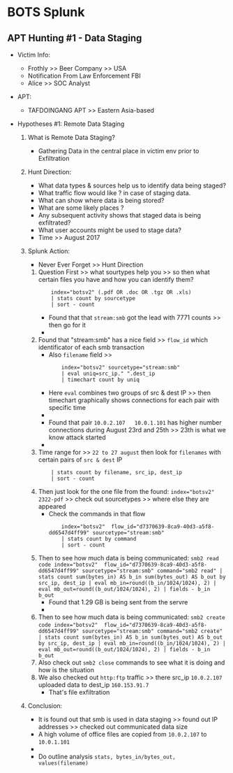 # BOTS Splunk

## APT Hunting #1 - Data Staging
- Victim Info:
    - Frothly >> Beer Company >> USA
    - Notification From Law Enforcement FBI
    - Alice >> SOC Analyst

- APT:
    - TAFDOINGANG APT >> Eastern Asia-based

- Hypotheses #1: Remote Data Staging
    1. What is Remote Data Staging?
        - Gathering Data in the central place in victim env prior to Exfiltration

    2. Hunt Direction:
        - What data types & sources help us to identify data being staged?
        - What traffic flow would like ? in case of staging data.
        - What can show where data is being stored?
        - What are some likely places ?
        - Any subsequent activity shows that staged data is being exfiltrated?
        - What user accounts might be used to stage data?
        - Time >> August 2017

    3. Splunk Action:
        - Never Ever Forget >> Hunt Direction
        1. Question First >> what sourtypes help you >> so then what certain files you have and how you can identify them?
            ```code
                index="botsv2" (.pdf OR .doc OR .tgz OR .xls)
                | stats count by sourcetype
                | sort - count
            ```
            - Found that that `stream:smb` got the lead with 7771 counts >> then go for it
            -
        2. Found that "stream:smb" has a nice field >> `flow_id` which identificator of each smb transaction
            - Also `filename` field >>
                ```code
                    index="botsv2" sourcetype="stream:smb"
                    | eval uniq=src_ip." ".dest_ip
                    | timechart count by uniq
                ```
            - Here `eval` combines two groups of src & dest IP >> then timechart graphically shows connections for each pair with specific time
            -
            - Found that pair `10.0.2.107   10.0.1.101` has higher number connections during August 23rd and 25th >> 23th is what we know attack started
            -
        3. Time range for >> `22 to 27 august` then look for `filenames` with certain pairs of `src & dest` IP
            ```code
                | stats count by filename, src_ip, dest_ip
                | sort - count
            ```
        4. Then just look for the one file from the found: `index="botsv2" 2322-pdf` >> check out sourcetypes >> where else they are appeared
            - Check the commands in that flow
                ```code
                    index="botsv2"  flow_id="d7370639-8ca9-40d3-a5f8-dd6547d4ff99" sourcetype="stream:smb"
                    | stats count by command
                    | sort - count
                ```
        5. Then to see how much data is being communicated: `smb2 read`
                ```code
                    index="botsv2"  flow_id="d7370639-8ca9-40d3-a5f8-dd6547d4ff99" sourcetype="stream:smb" command="smb2 read"
                    | stats count sum(bytes_in) AS b_in sum(bytes_out) AS b_out by src_ip, dest_ip
                    | eval mb_in=round((b_in/1024/1024), 2)
                    | eval mb_out=round((b_out/1024/1024), 2)
                    | fields - b_in b_out
                ```
            - Found that 1.29 GB is being sent from the servre
            -
        6. Then to see how much data is being communicated: `smb2 create`
                ```code
                    index="botsv2"  flow_id="d7370639-8ca9-40d3-a5f8-dd6547d4ff99" sourcetype="stream:smb" command="smb2 create"
                    | stats count sum(bytes_in) AS b_in sum(bytes_out) AS b_out by src_ip, dest_ip
                    | eval mb_in=round((b_in/1024/1024), 2)
                    | eval mb_out=round((b_out/1024/1024), 2)
                    | fields - b_in b_out
                ```
        7. Also check out `smb2 close` commands to see what it is doing and how is the situation
        8. We also checked out `http:ftp` traffic >> there src_ip `10.0.2.107` uploaded data to dest_ip `160.153.91.7`
            - That's file exfiltration

    4. Conclusion:
        - It is found out that smb is used in data staging >> found out IP addresses >> checked out communicated data size
        - A high volume of office files are copied from `10.0.2.107` to `10.0.1.101`
        -
        - Do outline analysis `stats, bytes_in/bytes_out, values(filename)`
